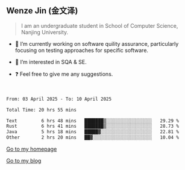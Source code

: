 ## Wenze Jin (金文泽)

> I am an undergraduate student in School of Computer Science, Nanjing University.

- 🔭 I’m currently working on software quility assurance, particularly focusing on testing approaches for specific software.
  
- 🌱 I’m interested in SQA & SE.
  
- ❓ Feel free to give me any suggestions.  

<br>  

<!--START_SECTION:waka-->

```txt
From: 03 April 2025 - To: 10 April 2025

Total Time: 20 hrs 55 mins

Text         6 hrs 48 mins   ███████▒░░░░░░░░░░░░░░░░░   29.29 %
Rust         6 hrs 41 mins   ███████▒░░░░░░░░░░░░░░░░░   28.73 %
Java         5 hrs 18 mins   █████▓░░░░░░░░░░░░░░░░░░░   22.81 %
Other        2 hrs 20 mins   ██▓░░░░░░░░░░░░░░░░░░░░░░   10.04 %
```

<!--END_SECTION:waka-->

[Go to my homepage](https://wenzejin.github.io)

[Go to my blog](https://wenzejin.notion.site/Wenze-Jin-s-Blog-1635e9fa7b6d80b3adcedfacc74aa717?pvs=4)
